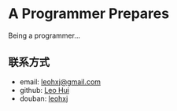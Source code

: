 # A Programmer Prepares

Being a programmer...

## 联系方式
- email: leohxj@gmail.com
- github: [Leo Hui](https://github.com/leohxj)
- douban: [leohxj](http://www.douban.com/people/leohxj/)
